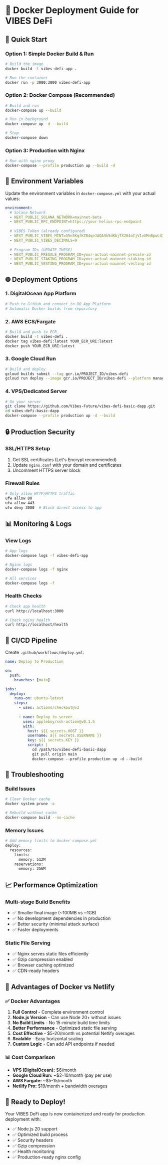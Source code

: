 # 🐳 Docker Deployment Guide for VIBES DeFi

## 🚀 Quick Start

### Option 1: Simple Docker Build & Run
```bash
# Build the image
docker build -t vibes-defi-app .

# Run the container
docker run -p 3000:3000 vibes-defi-app
```

### Option 2: Docker Compose (Recommended)
```bash
# Build and run
docker-compose up --build

# Run in background
docker-compose up -d --build

# Stop
docker-compose down
```

### Option 3: Production with Nginx
```bash
# Run with nginx proxy
docker-compose --profile production up --build -d
```

## 🔧 Environment Variables

Update the environment variables in `docker-compose.yml` with your actual values:

```yaml
environment:
  # Solana Network
  - NEXT_PUBLIC_SOLANA_NETWORK=mainnet-beta
  - NEXT_PUBLIC_RPC_ENDPOINT=https://your-helius-rpc-endpoint
  
  # VIBES Token (already configured)
  - NEXT_PUBLIC_VIBES_MINT=G5n3KqfKZB4qeJAQA3k5dKbj7X264oCjV1vXMnBpwL43
  - NEXT_PUBLIC_VIBES_DECIMALS=9
  
  # Program IDs (UPDATE THESE)
  - NEXT_PUBLIC_PRESALE_PROGRAM_ID=your-actual-mainnet-presale-id
  - NEXT_PUBLIC_STAKING_PROGRAM_ID=your-actual-mainnet-staking-id
  - NEXT_PUBLIC_VESTING_PROGRAM_ID=your-actual-mainnet-vesting-id
```

## 🌐 Deployment Options

### 1. **DigitalOcean App Platform**
```bash
# Push to GitHub and connect to DO App Platform
# Automatic Docker builds from repository
```

### 2. **AWS ECS/Fargate**
```bash
# Build and push to ECR
docker build -t vibes-defi .
docker tag vibes-defi:latest YOUR_ECR_URI:latest
docker push YOUR_ECR_URI:latest
```

### 3. **Google Cloud Run**
```bash
# Build and deploy
gcloud builds submit --tag gcr.io/PROJECT_ID/vibes-defi
gcloud run deploy --image gcr.io/PROJECT_ID/vibes-defi --platform managed
```

### 4. **VPS/Dedicated Server**
```bash
# On your server
git clone https://github.com/Vibes-Future/vibes-defi-basic-dapp.git
cd vibes-defi-basic-dapp
docker-compose --profile production up -d --build
```

## 🔒 Production Security

### SSL/HTTPS Setup
1. Get SSL certificates (Let's Encrypt recommended)
2. Update `nginx.conf` with your domain and certificates
3. Uncomment HTTPS server block

### Firewall Rules
```bash
# Only allow HTTP/HTTPS traffic
ufw allow 80
ufw allow 443
ufw deny 3000  # Block direct access to app
```

## 📊 Monitoring & Logs

### View Logs
```bash
# App logs
docker-compose logs -f vibes-defi-app

# Nginx logs
docker-compose logs -f nginx

# All services
docker-compose logs -f
```

### Health Checks
```bash
# Check app health
curl http://localhost:3000

# Check nginx health
curl http://localhost/health
```

## 🚀 CI/CD Pipeline

Create `.github/workflows/deploy.yml`:
```yaml
name: Deploy to Production

on:
  push:
    branches: [main]

jobs:
  deploy:
    runs-on: ubuntu-latest
    steps:
      - uses: actions/checkout@v3
      
      - name: Deploy to server
        uses: appleboy/ssh-action@v0.1.5
        with:
          host: ${{ secrets.HOST }}
          username: ${{ secrets.USERNAME }}
          key: ${{ secrets.KEY }}
          script: |
            cd /path/to/vibes-defi-basic-dapp
            git pull origin main
            docker-compose --profile production up -d --build
```

## 🔧 Troubleshooting

### Build Issues
```bash
# Clear Docker cache
docker system prune -a

# Rebuild without cache
docker-compose build --no-cache
```

### Memory Issues
```bash
# Add memory limits to docker-compose.yml
deploy:
  resources:
    limits:
      memory: 512M
    reservations:
      memory: 256M
```

## 📈 Performance Optimization

### Multi-stage Build Benefits
- ✅ Smaller final image (~100MB vs ~1GB)
- ✅ No development dependencies in production
- ✅ Better security (minimal attack surface)
- ✅ Faster deployments

### Static File Serving
- ✅ Nginx serves static files efficiently
- ✅ Gzip compression enabled
- ✅ Browser caching optimized
- ✅ CDN-ready headers

## 🎯 Advantages of Docker vs Netlify

### ✅ **Docker Advantages**
1. **Full Control** - Complete environment control
2. **Node.js Version** - Can use Node 20+ without issues
3. **No Build Limits** - No 15-minute build time limits
4. **Better Performance** - Optimized static file serving
5. **Cost Effective** - $5-20/month vs potential Netlify overages
6. **Scalable** - Easy horizontal scaling
7. **Custom Logic** - Can add API endpoints if needed

### 📊 **Cost Comparison**
- **VPS (DigitalOcean):** $6/month
- **Google Cloud Run:** ~$2-10/month (pay per use)
- **AWS Fargate:** ~$5-15/month
- **Netlify Pro:** $19/month + bandwidth overages

## 🚀 Ready to Deploy!

Your VIBES DeFi app is now containerized and ready for production deployment with:
- ✅ Node.js 20 support
- ✅ Optimized build process
- ✅ Security headers
- ✅ Gzip compression
- ✅ Health monitoring
- ✅ Production-ready nginx config


